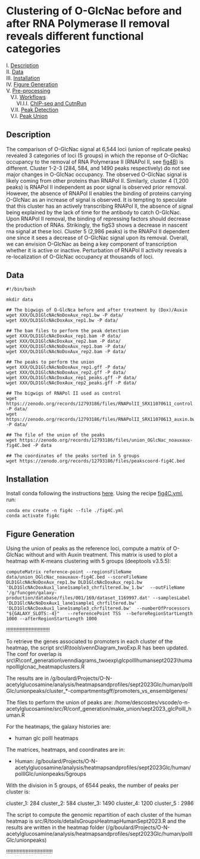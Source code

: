 # Clustering of O-GlcNac before and after RNA Polymerase II removal reveals different functional categories

I. [Description](#description)  
II. [Data](#data)  
III. [Installation](#installation)  
IV. [Figure Generation](#figure-generation)  
V. [Pre-processing](#pre-processing)  
&nbsp;&nbsp; V.I. [Workflows](#workflows)  
&nbsp;&nbsp;&nbsp;&nbsp;&nbsp;&nbsp; VI.I.I. [ChIP-seq and CutnRun](#chip-seq-and-cutnrun)  
&nbsp;&nbsp; V.II. [Peak Detection](#peak-detection)  
&nbsp;&nbsp; V.I. [Peak Union](#peak-union)  




## Description

The comparison of O-GlcNac signal at 6,544 loci (union of replicate peaks) revealed 3 categories of loci (5 groups) in which the reponse of O-GlcNac occupancy to the removal of RNA Polymerase II (RNAPol II, see [fig4B](../B/README.md#description)) is different. Cluster 1-2-3 (284, 584, and 1490 peaks respectively) do not see major changes in O-GlcNac occupancy. The observed O-GlcNac signal is likely coming from other proteins than RNAPol II. Similarly, cluster 4 (1,200 peaks) is RNAPol II independent as poor signal is observed prior removal. However, the absence of RNAPol II enables the binding of proteins carrying O-GlcNac as an increase of signal is observed. It is tempting to speculate that this cluster has an actively transcribing RNAPol II, the absence of signal being explained by the lack of time for the antibody to catch O-GlcNac. Upon RNAPol II removal, the binding of repressing factors should decrease the production of RNAs. Strikingly, the figS3 shows a decrease in nascent rna signal at these loci. Cluster 5 (2,986 peaks) is the RNAPol II dependent one since it sees a decrease of O-GlcNac signal upon its removal. Overall, we can envision O-GlcNac as being a key component of transcription whether it is active or inactive. Perturbation of RNAPol II activity reveals a re-localization of O-GlcNac occupancy at thousands of loci.


## Data

```
#!/bin/bash

mkdir data

## The bigwigs of O-GlcNca before and after treatment by (Dox)/Auxin
wget XXX/DLD1GlcNAcNoDoxAux_rep1.bw -P data/
wget XXX/DLD1GlcNAcDoxAux_rep1.bw -P data/

## The bam files to perform the peak detection
wget XXX/DLD1GlcNAcDoxAux_rep1.bam -P data/
wget XXX/DLD1GlcNAcDoxAux_rep2.bam -P data/
wget XXX/DLD1GlcNAcNoDoxAux_rep1.bam -P data/
wget XXX/DLD1GlcNAcNoDoxAux_rep2.bam -P data/

## The peaks to perform the union
wget XXX/DLD1GlcNAcNoDoxAux_rep1.gff -P data/
wget XXX/DLD1GlcNAcNoDoxAux_rep2.gff -P data/
wget XXX/DLD1GlcNAcDoxAux_rep1_peaks.gff -P data/
wget XXX/DLD1GlcNAcDoxAux_rep2_peaks.gff -P data/

## The bigwigs of RNAPol II used as control
wget https://zenodo.org/records/12793186/files/RNAPolII_SRX11070611_control.bw -P data/
wget https://zenodo.org/records/12793186/files/RNAPolII_SRX11070613_auxin.bw -P data/

## The file of the union of the peaks
wget https://zenodo.org/records/12793186/files/union_OGlcNac_noauxaux-fig4C.bed -P data

## The coordinates of the peaks sorted in 5 groups
wget https://zenodo.org/records/12793186/files/peakscoord-fig4C.bed
```


## Installation

Install conda following the instructions [here](https://conda.io/projects/conda/en/latest/user-guide/install/index.html). Using the recipe [fig4C.yml](fig4C.yml), run:

```
conda env create -n fig4c --file ./fig4C.yml
conda activate fig4c
```

## Figure Generation

Using the union of peaks as the reference loci, compute a matrix of O-GlcNac without and with Auxin treatment. This matrix is used to plot a heatmap with K-means clustering with 5 groups (deeptools v3.5.5):

```
computeMatrix reference-point --regionsFileName data/union_OGlcNac_noauxaux-fig4C.bed --scoreFileName DLD1GlcNAcNoDoxAux_rep1.bw DLD1GlcNAcDoxAux_rep1.bw 'DLD1GlcNAcDoxAux1_lane1sample3_chrfiltered.bw_1.bw'  --outFileName '/g/funcgen/galaxy-production/database/files/001/169/dataset_1169997.dat' --samplesLabel 'DLD1GlcNAcNoDoxAux1_lane1sample1_chrfiltered.bw' 'DLD1GlcNAcDoxAux1_lane1sample3_chrfiltered.bw'  --numberOfProcessors "${GALAXY_SLOTS:-4}"   --referencePoint TSS  --beforeRegionStartLength 1000 --afterRegionStartLength 1000
```






!!!!!!!!!!!!!!!!!!!!!!!!!!!!!


To retrieve the genes associated to promoters in each cluster of the heatmap, the script src\R\tools\vennDiagram_twoExp.R has been updated. The conf for overlap is src\R\conf_generation\venndiagrams_twoexp\glcpolIIhumansept2023\humanpolIIglcnac_heatmapclusters.R

The results are in /g/boulard/Projects/O-N-acetylglucosamine/analysis/heatmapsandprofiles/sept2023Glc/human/polIIGlc/unionpeaks/cluster_*-compartmentsgff/promoters_vs_ensemblgenes/

‌The files to perform the union of peaks are: /home/descostes/vscode/o-n-acetylglucosamine/src/R/conf_generation/make_union/sept2023_glcPolII_human.R

For the heatmaps, the galaxy histories are:
- human glc polII heatmaps

The matrices, heatmaps, and coordinates are in:
- Human: /g/boulard/Projects/O-N-acetylglucosamine/analysis/heatmapsandprofiles/sept2023Glc/human/polIIGlc/unionpeaks/5groups

With the division in 5 groups, of 6544 peaks, the number of peaks per cluster is:

cluster_1: 284
cluster_2: 584
cluster_3: 1490
cluster_4: 1200
cluster_5 : 2986

The script to compute the genomic repartition of each cluster of the human heatmap is src/R/tools/detailsGroupsHeatmapHumanSept2023.R and the results are written in the heatmap folder (/g/boulard/Projects/O-N-acetylglucosamine/analysis/heatmapsandprofiles/sept2023Glc/human/polIIGlc/unionpeaks)


!!!!!!!!!!!!!!!!!!!!!!!!!!!!!!!